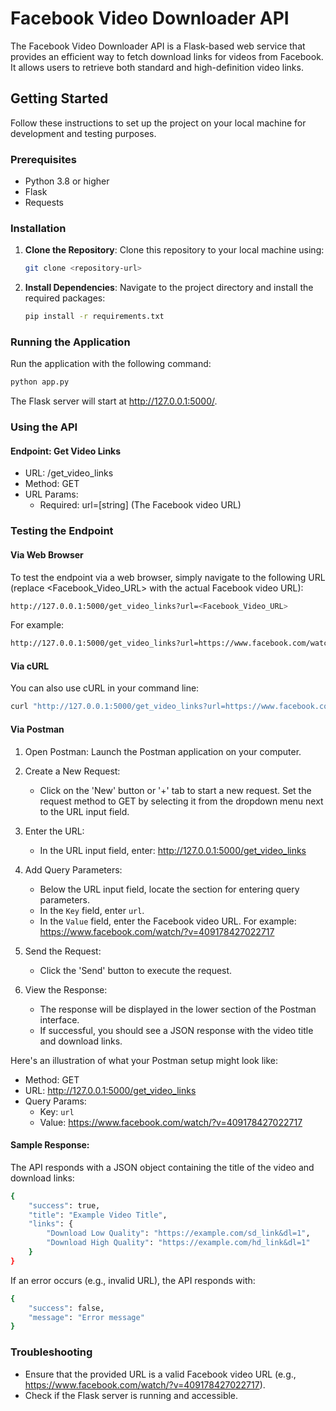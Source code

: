 # Facebook Video Downloader API

The Facebook Video Downloader API is a Flask-based web service that provides an efficient way to fetch download links for videos from Facebook. It allows users to retrieve both standard and high-definition video links.

## Getting Started

Follow these instructions to set up the project on your local machine for development and testing purposes.

### Prerequisites

- Python 3.8 or higher
- Flask
- Requests

### Installation

1. **Clone the Repository**:
   Clone this repository to your local machine using:
   ```bash
   git clone <repository-url>
   ```

2. **Install Dependencies**:
    Navigate to the project directory and install the required packages:
    ```bash
    pip install -r requirements.txt
    ```

### Running the Application

Run the application with the following command:

```bash
python app.py
```

The Flask server will start at http://127.0.0.1:5000/.


### Using the API
#### Endpoint: Get Video Links

- URL: /get_video_links
- Method: GET
- URL Params:
    - Required: url=[string] (The Facebook video URL)

### Testing the Endpoint
#### Via Web Browser

To test the endpoint via a web browser, simply navigate to the following URL (replace <Facebook_Video_URL> with the actual Facebook video URL):

```bash
http://127.0.0.1:5000/get_video_links?url=<Facebook_Video_URL>
```

For example:

```bash
http://127.0.0.1:5000/get_video_links?url=https://www.facebook.com/watch/?v=409178427022717
```

#### Via cURL

You can also use cURL in your command line:

```bash
curl "http://127.0.0.1:5000/get_video_links?url=https://www.facebook.com/watch/?v=409178427022717"
```

#### Via Postman

1. Open Postman: Launch the Postman application on your computer.

2. Create a New Request:
    - Click on the 'New' button or '+' tab to start a new request. Set the request method to GET by selecting it from the dropdown menu next to the URL input field.

3. Enter the URL:
    - In the URL input field, enter: http://127.0.0.1:5000/get_video_links

4. Add Query Parameters:
    - Below the URL input field, locate the section for entering query parameters.
    - In the `Key` field, enter `url`.
    - In the `Value` field, enter the Facebook video URL. For example: https://www.facebook.com/watch/?v=409178427022717

5. Send the Request:
    - Click the 'Send' button to execute the request.

6. View the Response:
    - The response will be displayed in the lower section of the Postman interface.
    - If successful, you should see a JSON response with the video title and download links.

Here's an illustration of what your Postman setup might look like:

- Method: GET
- URL: http://127.0.0.1:5000/get_video_links
- Query Params:
    - Key: `url`
    - Value: https://www.facebook.com/watch/?v=409178427022717

#### Sample Response:

The API responds with a JSON object containing the title of the video and download links:

```bash
{
    "success": true,
    "title": "Example Video Title",
    "links": {
        "Download Low Quality": "https://example.com/sd_link&dl=1",
        "Download High Quality": "https://example.com/hd_link&dl=1"
    }
}
```

If an error occurs (e.g., invalid URL), the API responds with:

```bash
{
    "success": false,
    "message": "Error message"
}
```

### Troubleshooting

- Ensure that the provided URL is a valid Facebook video URL (e.g., https://www.facebook.com/watch/?v=409178427022717).
- Check if the Flask server is running and accessible.